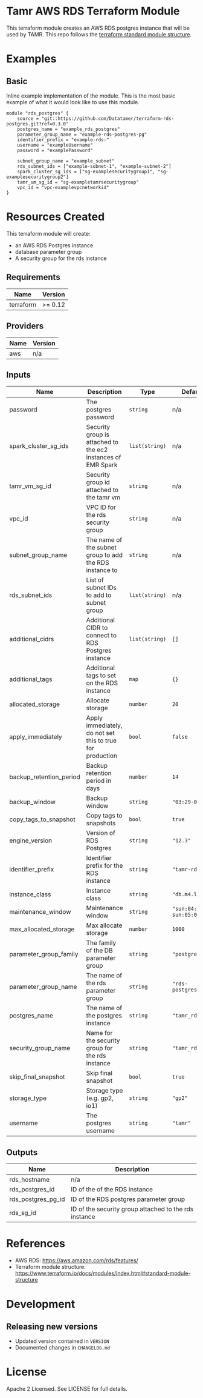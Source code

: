 # Tamr AWS RDS Terraform Module
This terraform module creates an AWS RDS postgres instance that will be used by TAMR.
This repo follows the [terraform standard module structure](https://www.terraform.io/docs/modules/index.html#standard-module-structure).

# Examples
## Basic
Inline example implementation of the module.  This is the most basic example of what it would look like to use this module.
```
module "rds_postgres" {
    source = "git::https://github.com/Datatamer/terraform-rds-postgres.git?ref=0.3.0"
    postgres_name = "example_rds_postgres"
    parameter_group_name = "example-rds-postgres-pg"
    identifier_prefix = "example-rds-"
    username = "exampleUsername"
    password = "examplePassword"

    subnet_group_name = "example_subnet"
    rds_subnet_ids = ["example-subnet-1", "example-subnet-2"]
    spark_cluster_sg_ids = ["sg-examplesecuritygroup1", "sg-examplesecuritygroup2"]
    tamr_vm_sg_id = "sg-exampletamrsecuritygroup"
    vpc_id = "vpc-examplevpcnetworkid"
}
```

# Resources Created
This terraform module will create:
* an AWS RDS Postgres instance
* database parameter group
* A security group for the rds instance

<!-- BEGINNING OF PRE-COMMIT-TERRAFORM DOCS HOOK -->
## Requirements

| Name | Version |
|------|---------|
| terraform | >= 0.12 |

## Providers

| Name | Version |
|------|---------|
| aws | n/a |

## Inputs

| Name | Description | Type | Default | Required |
|------|-------------|------|---------|:--------:|
| password | The postgres password | `string` | n/a | yes |
| spark\_cluster\_sg\_ids | Security group is attached to the ec2 instances of EMR Spark | `list(string)` | n/a | yes |
| tamr\_vm\_sg\_id | Security group id attached to the tamr vm | `string` | n/a | yes |
| vpc\_id | VPC ID for the rds security group | `string` | n/a | yes |
| subnet\_group\_name | The name of the subnet group to add the RDS instance to | `string` | n/a | yes |
| rds\_subnet\_ids | List of subnet IDs to add to subnet group | `list(string)` | n/a | yes |
| additional\_cidrs | Additional CIDR to connect to RDS Postgres instance | `list(string)` | `[]` | no |
| additional\_tags | Additional tags to set on the RDS instance | `map` | `{}` | no |
| allocated\_storage | Allocate storage | `number` | `20` | no |
| apply\_immediately | Apply immediately, do not set this to true for production | `bool` | `false` | no |
| backup\_retention\_period | Backup retention period in days | `number` | `14` | no |
| backup\_window | Backup window | `string` | `"03:29-03:59"` | no |
| copy\_tags\_to\_snapshot | Copy tags to snapshots | `bool` | `true` | no |
| engine\_version | Version of RDS Postgres | `string` | `"12.3"` | no |
| identifier\_prefix | Identifier prefix for the RDS instance | `string` | `"tamr-rds-"` | no |
| instance\_class | Instance class | `string` | `"db.m4.large"` | no |
| maintenance\_window | Maintenance window | `string` | `"sun:04:32-sun:05:02"` | no |
| max\_allocated\_storage | Max allocate storage | `number` | `1000` | no |
| parameter\_group\_family | The family of the DB parameter group | `string` | `"postgres12"` | no |
| parameter\_group\_name | The name of the rds parameter group | `string` | `"rds-postgres-pg"` | no |
| postgres\_name | The name of the postgres instance | `string` | `"tamr_rds_db"` | no |
| security\_group\_name | Name for the security group for the rds instance | `string` | `"tamr_rds_sg"` | no |
| skip\_final\_snapshot | Skip final snapshot | `bool` | `true` | no |
| storage\_type | Storage type (e.g. gp2, io1) | `string` | `"gp2"` | no |
| username | The postgres username | `string` | `"tamr"` | no |

## Outputs

| Name | Description |
|------|-------------|
| rds\_hostname | n/a |
| rds\_postgres\_id | ID of the of the RDS instance |
| rds\_postgres\_pg\_id | ID of the RDS postgres parameter group |
| rds\_sg\_id | ID of the security group attached to the rds instance |

<!-- END OF PRE-COMMIT-TERRAFORM DOCS HOOK -->

# References
* AWS RDS: https://aws.amazon.com/rds/features/
* Terraform module structure: https://www.terraform.io/docs/modules/index.html#standard-module-structure

# Development
## Releasing new versions
* Updated version contained in `VERSION`
* Documented changes in `CHANGELOG.md`

# License
Apache 2 Licensed. See LICENSE for full details.
